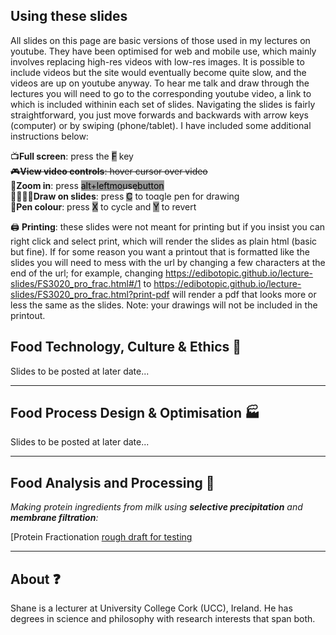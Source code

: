 ## Using these slides
All slides on this page are basic versions of those used in my lectures on youtube. They have been optimised for web and mobile use, which mainly involves replacing high-res videos with low-res images. It is possible to include videos but the site would eventually become quite slow, and the videos are up on youtube anyway. To hear me talk and draw through the lectures you will need to go to the corresponding youtube video, a link to which is included withinin each set of slides. Navigating the slides is fairly straightforward, you just move forwards and backwards with arrow keys (computer) or by swiping (phone/tablet). I have included some additional instructions below:  
  
📺**Full screen**: press the <mark style="background-color: rgb(153, 153, 153);outline-color: white;outline-style: solid;">F</mark> key  
~~🎮**View video controls**: hover cursor over video~~  
🔎**Zoom in**: press <mark style="background-color: rgb(153, 153, 153);outline-color: white;outline-style: solid;">alt+leftmousebutton</mark>  
👨‍🎨👩‍🎨**Draw on slides**: press <mark style="background-color: rgb(153, 153, 153);outline-color: white;outline-style: solid;">C</mark> to toggle pen for drawing  
🌈**Pen colour**: press <mark style="background-color: rgb(153, 153, 153);outline-color: white;outline-style: solid;">X</mark> to cycle and 
<mark style="background-color: rgb(153, 153, 153);outline-color: white;outline-style: solid;">Y</mark> to revert 

:printer: **Printing**: these slides were not meant for printing but if you insist you can right click and select print, which will render the slides as plain html (basic but fine). If for some reason you want a printout that is formatted like the slides you will need to mess with the url by changing a few characters at the end of the url; for example, changing https://edibotopic.github.io/lecture-slides/FS3020_pro_frac.html#/1 to https://edibotopic.github.io/lecture-slides/FS3020_pro_frac.html?print-pdf will render a pdf that looks more or less the same as the slides. Note: your drawings will not be included in the printout.

## Food Technology, Culture & Ethics :green_salad:
Slides to be posted at later date...

---

## Food Process Design & Optimisation :factory:
Slides to be posted at later date...

---

## Food Analysis and Processing :microscope:
*Making protein ingredients from milk using **selective precipitation** and **membrane filtration**:*

[Protein Fractionation [rough draft for testing](http://edibotopic.github.io/lecture-slides/FS3020_pro_frac.html)

---

## About :question:
Shane is a lecturer at University College Cork (UCC), Ireland. He has degrees in science and philosophy with research interests that span both.
